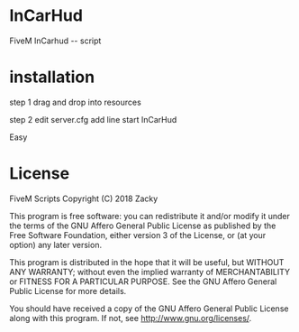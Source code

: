 # InCarHud
FiveM InCarhud -- script

# installation
step 1 drag and drop into resources

step 2 edit server.cfg add line start InCarHud

Easy


# License
FiveM Scripts
Copyright (C) 2018  Zacky

This program is free software: you can redistribute it and/or modify
it under the terms of the GNU Affero General Public License as published
by the Free Software Foundation, either version 3 of the License, or
(at your option) any later version.

This program is distributed in the hope that it will be useful,
but WITHOUT ANY WARRANTY; without even the implied warranty of
MERCHANTABILITY or FITNESS FOR A PARTICULAR PURPOSE.  See the
GNU Affero General Public License for more details.

You should have received a copy of the GNU Affero General Public License
along with this program.  If not, see <http://www.gnu.org/licenses/>.
